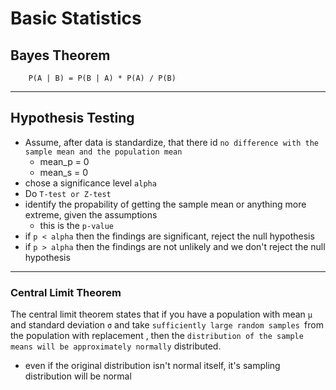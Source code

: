 # Basic Statistics

## Bayes Theorem
        P(A | B) = P(B | A) * P(A) / P(B)


---
## Hypothesis Testing
- Assume, after data is standardize, that there id `no difference with the sample mean and the population mean`
    - mean_p = 0
    - mean_s = 0
- chose a significance level `alpha` 
- Do `T-test or Z-test` 
- identify the propability of getting the sample mean or anything more extreme, given the assumptions
    - this is the `p-value`
- if  `p < alpha` then the findings are significant, reject the null hypothesis
- if `p > alpha` then the findings are not unlikely and we don't reject the null hypothesis

---
### Central Limit Theorem 

The central limit theorem states that if you have a population with mean `μ` and standard deviation `σ` and take `sufficiently large random samples `from the population with replacement , then the `distribution of the sample means will be approximately normally` distributed.

- even if the original distribution isn't normal itself, it's sampling distribution will be normal